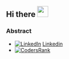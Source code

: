 ## Hi there <img src="https://raw.githubusercontent.com/iampavangandhi/iampavangandhi/master/gifs/Hi.gif" width="30px"></h2>

### Abstract

<!-- - 👨‍💻 I'm currently working full-time at [**Escale**](https://escale.com.br/). -->
<!-- - 🌱 Learning more about and studying: **Golang, Microservices and Apache Kafka**. -->
- [![LinkedIn][1.1]][1] [Linkedin](https://www.linkedin.com/in/joseniltonsjesus/)
- [![CodersRank][2.1]][2]

[1.1]: https://raw.githubusercontent.com/MartinHeinz/MartinHeinz/master/linkedin-3-16.png (LinkedIn icon without padding)
[1]: https://www.linkedin.com/in/joseniltonsjesus/
[2.1]: https://codersrank.io/wp-content/uploads/2019/11/cr-logo-horizontal-1.svg
[2]: https://profile.codersrank.io/user/newtonjose

<!--
**newtonjose/newtonjose** is a ✨ _special_ ✨ repository because its `README.md` (this file) appears on your GitHub profile.

Here are some ideas to get you started:

- 🔭 I’m currently working on ...
- 🌱 I’m currently learning ...
- 👯 I’m looking to collaborate on ...
- 🤔 I’m looking for help with ...
- 💬 Ask me about ...
- 📫 How to reach me: ...
- 😄 Pronouns: ...
- ⚡ Fun fact: ...
-->
